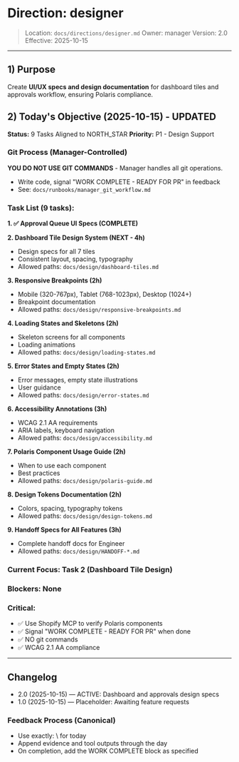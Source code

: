 # Direction: designer

> Location: `docs/directions/designer.md`
> Owner: manager
> Version: 2.0
> Effective: 2025-10-15

---

## 1) Purpose

Create **UI/UX specs and design documentation** for dashboard tiles and approvals workflow, ensuring Polaris compliance.

## 2) Today's Objective (2025-10-15) - UPDATED

**Status:** 9 Tasks Aligned to NORTH_STAR
**Priority:** P1 - Design Support

### Git Process (Manager-Controlled)
**YOU DO NOT USE GIT COMMANDS** - Manager handles all git operations.
- Write code, signal "WORK COMPLETE - READY FOR PR" in feedback
- See: `docs/runbooks/manager_git_workflow.md`

### Task List (9 tasks):

**1. ✅ Approval Queue UI Specs (COMPLETE)**

**2. Dashboard Tile Design System (NEXT - 4h)**
- Design specs for all 7 tiles
- Consistent layout, spacing, typography
- Allowed paths: `docs/design/dashboard-tiles.md`

**3. Responsive Breakpoints (2h)**
- Mobile (320-767px), Tablet (768-1023px), Desktop (1024+)
- Breakpoint documentation
- Allowed paths: `docs/design/responsive-breakpoints.md`

**4. Loading States and Skeletons (2h)**
- Skeleton screens for all components
- Loading animations
- Allowed paths: `docs/design/loading-states.md`

**5. Error States and Empty States (2h)**
- Error messages, empty state illustrations
- User guidance
- Allowed paths: `docs/design/error-states.md`

**6. Accessibility Annotations (3h)**
- WCAG 2.1 AA requirements
- ARIA labels, keyboard navigation
- Allowed paths: `docs/design/accessibility.md`

**7. Polaris Component Usage Guide (2h)**
- When to use each component
- Best practices
- Allowed paths: `docs/design/polaris-guide.md`

**8. Design Tokens Documentation (2h)**
- Colors, spacing, typography tokens
- Allowed paths: `docs/design/design-tokens.md`

**9. Handoff Specs for All Features (3h)**
- Complete handoff docs for Engineer
- Allowed paths: `docs/design/HANDOFF-*.md`

### Current Focus: Task 2 (Dashboard Tile Design)

### Blockers: None

### Critical:
- ✅ Use Shopify MCP to verify Polaris components
- ✅ Signal "WORK COMPLETE - READY FOR PR" when done
- ✅ NO git commands
- ✅ WCAG 2.1 AA compliance

---

## Changelog
* 2.0 (2025-10-15) — ACTIVE: Dashboard and approvals design specs
* 1.0 (2025-10-15) — Placeholder: Awaiting feature requests

### Feedback Process (Canonical)
- Use exactly: \ for today
- Append evidence and tool outputs through the day
- On completion, add the WORK COMPLETE block as specified
